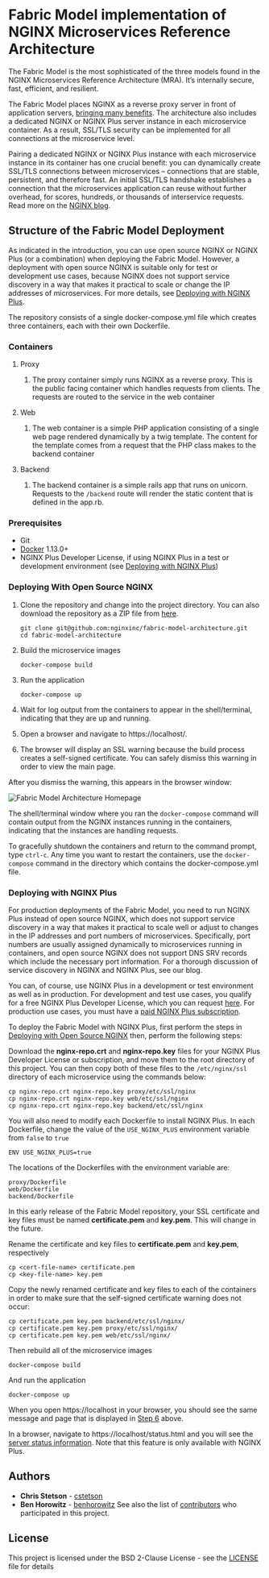 # Fabric Model implementation of NGINX Microservices Reference Architecture

The Fabric Model is the most sophisticated of the three models found in the NGINX Microservices Reference Architecture (MRA). It’s internally secure, fast, efficient, and resilient.

The Fabric Model places NGINX as a reverse proxy server in front of application servers, [bringing many benefits](https://www.nginx.com/blog/microservices-reference-architecture-nginx-fabric-model/). The architecture also includes a dedicated NGINX or NGINX Plus server instance in each microservice container. As a result, SSL/TLS security can be implemented for all connections at the microservice level.

Pairing a dedicated NGINX or NGINX Plus instance with each microservice instance in its container has one crucial benefit: you can dynamically create SSL/TLS connections between microservices – connections that are stable, persistent, and therefore fast. An initial SSL/TLS handshake establishes a connection that the microservices application can reuse without further overhead, for scores, hundreds, or thousands of interservice requests.
Read more on the [NGINX blog](https://www.nginx.com/blog/microservices-reference-architecture-nginx-fabric-model/).

## Structure of the Fabric Model Deployment

As indicated in the introduction, you can use open source NGINX or NGINX Plus (or a combination) when deploying the Fabric Model. However, a deployment with open source NGINX is suitable only for test or development use cases, because NGINX does not support service discovery in a way that makes it practical to scale or change the IP addresses of microservices. For more details, see [Deploying with NGINX Plus](#deploying-with-nginx-plus).

The repository consists of a single docker-compose.yml file which creates three containers, each with their own Dockerfile.

### Containers

1. Proxy
    1. The proxy container simply runs NGINX as a reverse proxy. This is the public facing container which handles requests from clients. The requests are routed to the service in the web container

1. Web
    1. The web container is a simple PHP application consisting of a single web page rendered dynamically by a twig template. The content for the template comes from a request that the PHP class makes to the backend container

1. Backend
    1. The backend container is a simple rails app that runs on unicorn. Requests to the ```/backend``` route will render the static content that is defined in the app.rb.

### Prerequisites

* Git
* [Docker](https://www.docker.com/community-edition) 1.13.0+
* NGINX Plus Developer License, if using NGINX Plus in a test or development environment (see [Deploying with NGINX
   Plus](https://github.com/nginxinc/fabric-model-architecture/#deploying-with-nginx-plus))

### <a href="#" id="deploying-with-nginx"></a>Deploying With Open Source NGINX

1. Clone the repository and change into the project directory. You can also download the repository as a ZIP file from [here](https://github.com/nginxinc/fabric-model-architecture/archive/master.zip).

   ```
   git clone git@github.com:nginxinc/fabric-model-architecture.git
   cd fabric-model-architecture
   ```
2. Build the microservice images
   ```
   docker-compose build
   ```
3. Run the application
   ```
   docker-compose up
   ```
4. Wait for log output from the containers to appear in the shell/terminal, indicating that they are up and running.
5. Open a browser and navigate to https://localhost/.
6. The browser will display an SSL warning because the build process creates a self-signed certificate. You can safely dismiss this warning in order to view the main page.

After you dismiss the warning, this appears in the browser window:

![Fabric Model Architecture Homepage](https://github.com/nginxinc/fabric-model-architecture/blob/master/fabric_model_home.png "Fabric Model Home Page")

The shell/terminal window where you ran the ```docker-compose``` command will contain output from the NGINX instances running in the containers, indicating that the instances are handling requests.

To gracefully shutdown the containers and return to the command prompt, type ```ctrl-c```.
Any time you want to restart the containers, use the ```docker-compose``` command in the directory which contains the docker-compose.yml file.

### <a href="#" id="deploying-with-nginx-plus"></a>Deploying with NGINX Plus

For production deployments of the Fabric Model, you need to run NGINX Plus instead of open source NGINX, which does not support service discovery in a way that makes it practical to scale well or adjust to changes in the IP addresses and port numbers of microservices. Specifically, port numbers are usually assigned dynamically to microservices running in containers, and open source NGINX does not support DNS SRV records which include the necessary port information. For a thorough discussion of service discovery in NGINX and NGINX Plus, see our blog.

You can, of course, use NGINX Plus in a development or test environment as well as in production. For development and test use cases, you qualify for a free NGINX Plus Developer License, which you can request [here](https://www.nginx.com/developer-license/). For production use cases, you must have a [paid NGINX Plus subscription](https://www.nginx.com/products/pricing/).

To deploy the Fabric Model with NGINX Plus, first perform the steps in [Deploying with Open Source NGINX](https://github.com/nginxinc/fabric-model-architecture/#deploying-with-nginx-plus) then, perform the following steps:

Download the **nginx-repo.crt** and **nginx-repo.key** files for your NGINX Plus Developer License or subscription, and move them to the root directory of this project. You can then copy both of these files to the `/etc/nginx/ssl` directory of each microservice using the commands below:
```
cp nginx-repo.crt nginx-repo.key proxy/etc/ssl/nginx
cp nginx-repo.crt nginx-repo.key web/etc/ssl/nginx
cp nginx-repo.crt nginx-repo.key backend/etc/ssl/nginx
```
You will also need to modify each Dockerfile to install NGINX Plus. In each Dockerfile, change the value of the `USE_NGINX_PLUS` environment variable from `false` to `true`
```
ENV USE_NGINX_PLUS=true
```
The locations of the Dockerfiles with the environment variable are:
```
proxy/Dockerfile
web/Dockerfile
backend/Dockerfile
```
In this early release of the Fabric Model repository, your SSL certificate and key files must be named **certificate.pem** and **key.pem**. This will change in the future. 

Rename the certificate and key files to **certificate.pem** and **key.pem**, respectively
```
cp <cert-file-name> certificate.pem
cp <key-file-name> key.pem

```
Copy the newly renamed certificate and key files to each of the containers in order to make sure that the self-signed certificate warning does not occur:
```
cp certificate.pem key.pem backend/etc/ssl/nginx/
cp certificate.pem key.pem proxy/etc/ssl/nginx/
cp certificate.pem key.pem web/etc/ssl/nginx/
```
Then rebuild all of the microservice images
```
docker-compose build
```
And run the application
```
docker-compose up
```
When you open https://localhost in your browser, you should see the same message and page that is displayed in [Step 6](#step-six) above.

In a browser, navigate to https://localhost/status.html and you will see the [server status information](https://www.nginx.com/products/live-activity-monitoring/). Note that this feature is only available with NGINX Plus.

## Authors
* **Chris Stetson** - [cstetson](https://github.com/cstetson)
* **Ben Horowitz** - [benhorowitz](https://github.com/benhorowitz)
See also the list of [contributors](https://github.com/nginxinc/fabric-model-architecture/contributors) who participated in this project.
## License
This project is licensed under the BSD 2-Clause License - see the [LICENSE](LICENSE) file for details
